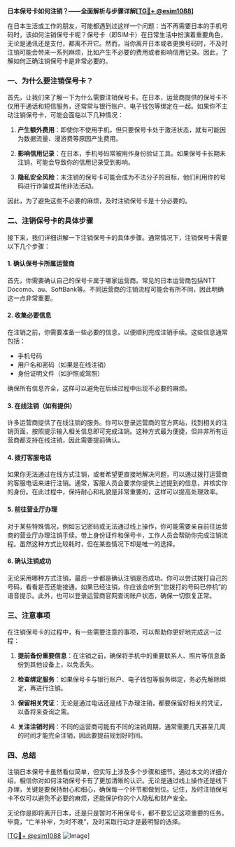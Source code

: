 **日本保号卡如何注销？——全面解析与步骤详解[[TG💪+ @esim1088](https://t.me/s/esim1088)]**

在日本生活或工作的朋友，可能都遇到过这样一个问题：当不再需要日本的手机号码时，该如何注销保号卡呢？保号卡（即SIM卡）在日常生活中扮演着重要角色，无论是通讯还是支付，都离不开它。然而，当你离开日本或者更换号码时，不及时注销可能会带来一系列麻烦，比如产生不必要的费用或者影响信用记录。因此，了解如何正确注销保号卡是非常必要的。

### 一、为什么要注销保号卡？

首先，让我们来了解一下为什么需要注销保号卡。在日本，运营商提供的保号卡不仅用于通话和短信服务，还常常与银行账户、电子钱包等绑定在一起。如果你不主动注销保号卡，可能会面临以下几种情况：

1. **产生额外费用**：即使你不使用手机，但只要保号卡处于激活状态，就有可能因为数据流量、漫游费等原因产生费用。
   
2. **影响信用记录**：在日本，手机号码常被用作身份验证工具。如果保号卡长期未注销，可能会导致你的信用记录受到影响。

3. **隐私安全风险**：未注销的保号卡可能会成为不法分子的目标，他们利用你的号码进行诈骗或其他非法活动。

因此，为了避免这些不必要的麻烦，及时注销保号卡是十分必要的。

### 二、注销保号卡的具体步骤

接下来，我们详细讲解一下注销保号卡的具体步骤。通常情况下，注销保号卡需要以下几个步骤：

#### 1. 确认保号卡所属运营商

首先，你需要确认自己的保号卡属于哪家运营商。常见的日本运营商包括NTT Docomo、au、SoftBank等。不同运营商的注销流程可能会有所不同，因此明确这一点非常重要。

#### 2. 收集必要信息

在注销之前，你需要准备一些必要的信息，以便顺利完成注销手续。这些信息通常包括：

- 手机号码
- 用户名和密码（如果是在线注销）
- 身份证明文件（如护照或驾照）

确保所有信息齐全，这样可以避免在后续过程中出现不必要的麻烦。

#### 3. 在线注销（如有提供）

许多运营商提供了在线注销的服务。你可以登录运营商的官方网站，找到相关的注销页面，按照提示输入相关信息即可完成注销。这种方式最为便捷，但并非所有运营商都支持在线注销，因此需要提前确认。

#### 4. 拨打客服电话

如果你无法通过在线方式注销，或者希望更直接地解决问题，可以通过拨打运营商的客服电话来进行注销。通常，客服人员会要求你提供上述提到的信息，并核实你的身份。在此过程中，保持耐心和礼貌是非常重要的，这样可以提高处理效率。

#### 5. 前往营业厅办理

对于某些特殊情况，例如忘记密码或无法通过线上操作，你可能需要亲自前往运营商的营业厅办理注销手续。带上身份证件和保号卡，工作人员会帮助你完成注销流程。虽然这种方式比较耗时，但在某些情况下却是唯一的选择。

#### 6. 确认注销成功

无论采用哪种方式注销，最后一步都是确认注销是否成功。你可以尝试拨打自己的号码，看看是否还能接通。如果已经注销，你应该会听到“您拨打的号码已停机”的语音提示。此外，也可以登录运营商官网查询账户状态，确保一切恢复正常。

### 三、注意事项

在注销保号卡的过程中，有一些需要注意的事项，可以帮助你更好地完成这一过程：

1. **提前备份重要信息**：在注销之前，确保将手机中的重要联系人、照片等信息备份到其他设备上，以免丢失。

2. **检查绑定服务**：如果保号卡与银行账户、电子钱包等服务绑定，务必先解除绑定，再进行注销。

3. **保留相关凭证**：无论是通过电话还是线下办理注销，都要保留好相关的凭证，以备将来查询之需。

4. **关注注销时间**：不同的运营商可能有不同的注销周期，通常需要几天甚至几周的时间才能完全注销，因此要提前规划好时间。

### 四、总结

注销日本保号卡虽然看似简单，但实际上涉及多个步骤和细节。通过本文的详细介绍，相信你对如何注销保号卡有了更加清晰的认识。无论是通过线上操作还是线下办理，关键是要保持耐心和细心，确保每一个环节都做到位。记住，及时注销保号卡不仅可以避免不必要的麻烦，还能保护你的个人隐私和财产安全。

无论你是即将离开日本，还是只是暂时不用保号卡，都不要忘记这项重要的任务。毕竟，“亡羊补牢，为时不晚”，及时采取行动才是最明智的选择。

[[TG💪+ @esim1088](https://t.me/s/esim1088) ![Image](https://i.postimg.cc/4NQfJmqS/Snipaste-2025-05-13-00-14-12.png)]